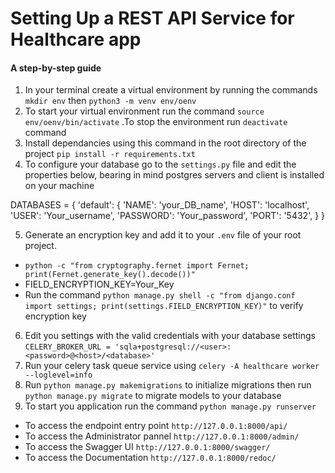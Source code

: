 # Setting Up a REST API Service for Healthcare app
#### A step-by-step guide
1. In your terminal create a virtual environment by running the commands `mkdir env` then `python3 -m venv env/oenv`
2. To start your virtual environment run the command `source env/oenv/bin/activate` .To stop the environment run `deactivate` command
3. Install dependancies using this command in the root directory of the project `pip install -r requirements.txt`
4. To configure your database go to the `settings.py` file and edit the properties below, bearing in mind postgres servers and client is installed on your machine 

DATABASES = {
    'default': {
        'NAME': 'your_DB_name',
        'HOST': 'localhost',
        'USER': 'Your_username',
        'PASSWORD': 'Your_password',
        'PORT': '5432',
    }
}

5. Generate an encryption key and add it to your `.env` file of your root project.
- `python -c "from cryptography.fernet import Fernet; print(Fernet.generate_key().decode())"`
- FIELD_ENCRYPTION_KEY=Your_Key
- Run the command `python manage.py shell -c "from django.conf import settings; print(settings.FIELD_ENCRYPTION_KEY)"` to verify encryption key

6. Edit you settings with the valid credentials with your database settings `CELERY_BROKER_URL = 'sqla+postgresql://<user>:<password>@<host>/<database>'`
7. Run your celery task queue service using `celery -A healthcare worker --loglevel=info`
8. Run `python manage.py makemigrations` to initialize migrations then run `python manage.py migrate` to migrate models to your database
9. To start you application run the command `python manage.py runserver`
- To access the endpoint entry point `http://127.0.0.1:8000/api/`
- To access the Administrator pannel `http://127.0.0.1:8000/admin/`
- To access the Swagger UI `http://127.0.0.1:8000/swagger/`
- To access the Documentation `http://127.0.0.1:8000/redoc/`

